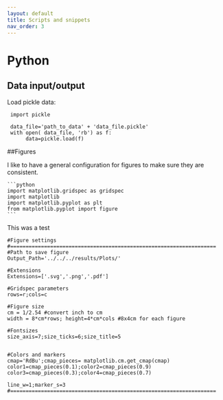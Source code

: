 ```yaml
---
layout: default
title: Scripts and snippets
nav_order: 3
---
```


# Python

## Data input/output

Load pickle data:

     import pickle
     
     data_file='path_to_data' + 'data_file.pickle'
     with open( data_file, 'rb') as f:
     	  data=pickle.load(f)


##Figures

I like to have a general configuration for figures to make sure they are consistent.


    ```python
    import matplotlib.gridspec as gridspec
    import matplotlib
    import matplotlib.pyplot as plt
    from matplotlib.pyplot import figure
    ```


This was a test


    #Figure settings
    #===================================================================
    #Path to save figure
    Output_Path='../../../results/Plots/'

    #Extensions
    Extensions=['.svg','.png','.pdf']

    #Gridspec parameters
    rows=r;cols=c

    #Figure size
    cm = 1/2.54 #convert inch to cm
    width = 8*cm*rows; height=4*cm*cols #8x4cm for each figure

    #Fontsizes
    size_axis=7;size_ticks=6;size_title=5


    #Colors and markers
    cmap='RdBu';cmap_pieces= matplotlib.cm.get_cmap(cmap)
    color1=cmap_pieces(0.1);color2=cmap_pieces(0.9)
    color3=cmap_pieces(0.3);color4=cmap_pieces(0.7)

    line_w=1;marker_s=3
    #===================================================================		